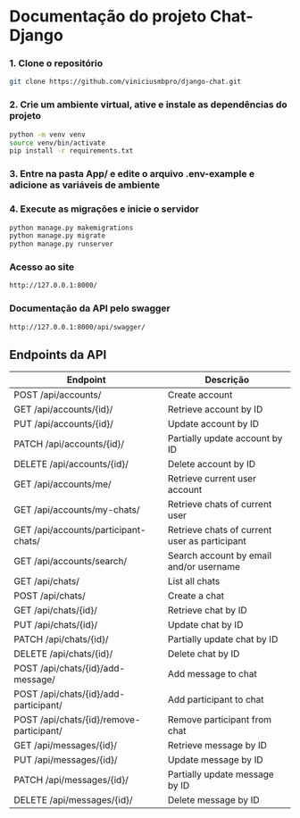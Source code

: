 # Documentação do projeto Chat-Django

### 1. Clone o repositório
```bash
git clone https://github.com/viniciusmbpro/django-chat.git
```
### 2. Crie um ambiente virtual, ative e instale as dependências do projeto
```bash
python -m venv venv
source venv/bin/activate
pip install -r requirements.txt
```
### 3. Entre na pasta App/ e edite o arquivo .env-example e adicione as variáveis de ambiente

### 4. Execute as migrações e inicie o servidor
```bash
python manage.py makemigrations
python manage.py migrate
python manage.py runserver
```
### Acesso ao site
```bash
http://127.0.0.1:8000/
```
### Documentação da API pelo swagger
```bash
http://127.0.0.1:8000/api/swagger/
```

## Endpoints da API
| Endpoint | Descrição |
| --- | --- |
| POST /api/accounts/ | Create account |
| GET /api/accounts/{id}/ | Retrieve account by ID |
| PUT /api/accounts/{id}/ | Update account by ID |
| PATCH /api/accounts/{id}/ | Partially update account by ID |
| DELETE /api/accounts/{id}/ | Delete account by ID |
| GET /api/accounts/me/ | Retrieve current user account |
| GET /api/accounts/my-chats/ | Retrieve chats of current user |
| GET /api/accounts/participant-chats/ | Retrieve chats of current user as participant |
| GET /api/accounts/search/ | Search account by email and/or username |
| GET /api/chats/ | List all chats |
| POST /api/chats/ | Create a chat |
| GET /api/chats/{id}/ | Retrieve chat by ID |
| PUT /api/chats/{id}/ | Update chat by ID |
| PATCH /api/chats/{id}/ | Partially update chat by ID |
| DELETE /api/chats/{id}/ | Delete chat by ID |
| POST /api/chats/{id}/add-message/ | Add message to chat |
| POST /api/chats/{id}/add-participant/ | Add participant to chat |
| POST /api/chats/{id}/remove-participant/ | Remove participant from chat |
| GET /api/messages/{id}/ | Retrieve message by ID |
| PUT /api/messages/{id}/ | Update message by ID |
| PATCH /api/messages/{id}/ | Partially update message by ID |
| DELETE /api/messages/{id}/ | Delete message by ID |
